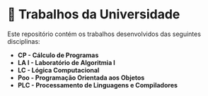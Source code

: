 # 📁 Trabalhos da Universidade

Este repositório contém os trabalhos desenvolvidos das seguintes disciplinas:

- **CP - Cálculo de Programas**
- **LA I - Laboratório de Algoritmia I**
- **LC - Lógica Computacional**
- **Poo - Programação Orientada aos Objetos**
- **PLC - Processamento de Linguagens e Compiladores**
